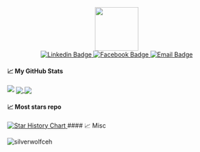 <div id="header" align="center">
  <img src="https://media.giphy.com/media/M9gbBd9nbDrOTu1Mqx/giphy.gif" width="100"/>
  <div id="badges">
  <a href="https://www.linkedin.com/in/tongvuu/">
    <img src="https://custom-icon-badges.demolab.com/badge/tongvuu-073F77?logo=linkedin-white&logoColor=fff" alt="Linkedin Badge"/>
  </a>
  <a href="https://www.facebook.com/wolf.xforce/">
    <img src="https://img.shields.io/badge/wolf.xforce-%231877F2.svg?logo=Facebook&logoColor=white" alt="Facebook Badge"/>
  </a>
  <a href="mailto:ericvuuvan@gmail.com">
    <img src="https://img.shields.io/badge/ericvuuvan-D14836?logo=gmail&logoColor=white" alt="Email Badge"/>
  </a>
</div>

</div>


#### &#x1f4c8; My GitHub Stats
<img src="https://github-readme-streak-stats.herokuapp.com/?user=silverwolfceh&theme=graywhite"/>
<a href="#">
<img align="center" src="https://github-readme-stats.vercel.app/api?username=silverwolfceh&show_icons=true&theme=transparent"/>
</a>
<a href="#">
<img align="center" src="https://github-readme-stats.vercel.app/api/top-langs/?username=silverwolfceh&hide=javascript,css,html&langs_count=10&line_height=35&theme=graywhite&show_icons=true&custom_title=Top%20Language&&layout=compact"/>
</a>

#### &#x1f4c8; Most stars repo
<a href="https://star-history.com/#silverwolfceh/airdropclaimer&Date">
 <picture>
   <source media="(prefers-color-scheme: dark)" srcset="https://api.star-history.com/svg?repos=silverwolfceh/airdropclaimer&type=Date&theme=dark" />
   <source media="(prefers-color-scheme: light)" srcset="https://api.star-history.com/svg?repos=silverwolfceh/airdropclaimer&type=Date" />
   <img alt="Star History Chart" src="https://api.star-history.com/svg?repos=silverwolfceh/airdropclaimer&type=Date" />
 </picture>
</a>
#### &#x1f4c8; Misc

<p align="left"> <img src="https://komarev.com/ghpvc/?username=silverwolfceh&label=Profile%20views&color=0e75b6&style=for-the-badge" alt="silverwolfceh" /> </p>
</div>

